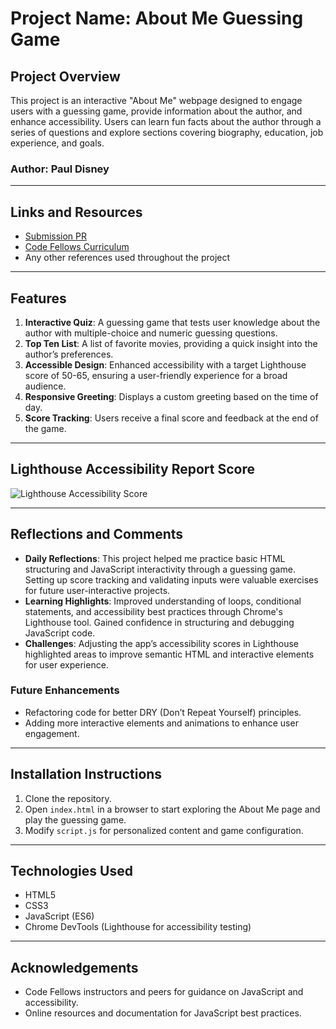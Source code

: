 # Project Name: About Me Guessing Game

## Project Overview

This project is an interactive "About Me" webpage designed to engage users with a guessing game, provide information about the author, and enhance accessibility. Users can learn fun facts about the author through a series of questions and explore sections covering biography, education, job experience, and goals.

### Author: Paul Disney

---

## Links and Resources

* [Submission PR](http://xyz.com) <!-- Update with the actual PR link once available -->
* [Code Fellows Curriculum](https://codefellows.github.io/common_curriculum/)
* Any other references used throughout the project

---

## Features

1. **Interactive Quiz**: A guessing game that tests user knowledge about the author with multiple-choice and numeric guessing questions.
2. **Top Ten List**: A list of favorite movies, providing a quick insight into the author’s preferences.
3. **Accessible Design**: Enhanced accessibility with a target Lighthouse score of 50-65, ensuring a user-friendly experience for a broad audience.
4. **Responsive Greeting**: Displays a custom greeting based on the time of day.
5. **Score Tracking**: Users receive a final score and feedback at the end of the game.

---

## Lighthouse Accessibility Report Score

![Lighthouse Accessibility Score](./path-to-lighthouse-screenshot.png) <!-- Update with actual path to your screenshot -->

---

## Reflections and Comments

* **Daily Reflections**: This project helped me practice basic HTML structuring and JavaScript interactivity through a guessing game. Setting up score tracking and validating inputs were valuable exercises for future user-interactive projects.
* **Learning Highlights**: Improved understanding of loops, conditional statements, and accessibility best practices through Chrome's Lighthouse tool. Gained confidence in structuring and debugging JavaScript code.
* **Challenges**: Adjusting the app’s accessibility scores in Lighthouse highlighted areas to improve semantic HTML and interactive elements for user experience. 

### Future Enhancements

* Refactoring code for better DRY (Don’t Repeat Yourself) principles.
* Adding more interactive elements and animations to enhance user engagement.

---

## Installation Instructions

1. Clone the repository.
2. Open `index.html` in a browser to start exploring the About Me page and play the guessing game.
3. Modify `script.js` for personalized content and game configuration.

---

## Technologies Used

* HTML5
* CSS3
* JavaScript (ES6)
* Chrome DevTools (Lighthouse for accessibility testing)

---

## Acknowledgements

* Code Fellows instructors and peers for guidance on JavaScript and accessibility.
* Online resources and documentation for JavaScript best practices.
